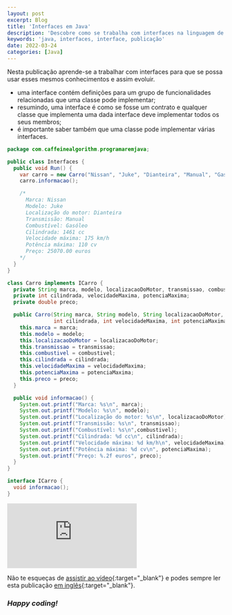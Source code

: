```yaml
---
layout: post
excerpt: Blog
title: 'Interfaces em Java'
description: 'Descobre como se trabalha com interfaces na linguagem de programação Java. Obtém respostas às tuas dúvidas com a teoria e os exemplos apresentados.'
keywords: 'java, interfaces, interface, publicação'
date: 2022-03-24
categories: [Java]
---
```


Nesta publicação aprende-se a trabalhar com interfaces para que se possa usar esses mesmos conhecimentos e assim evoluir.

- uma interface contém definições para um grupo de funcionalidades relacionadas que uma classe pode implementar;
- resumindo, uma interface é como se fosse um contrato e qualquer classe que implementa uma dada interface deve implementar todos os seus membros;
- é importante saber também que uma classe pode implementar várias interfaces.

```java
package com.caffeinealgorithm.programaremjava;

public class Interfaces {
  public void Run() {
    var carro = new Carro("Nissan", "Juke", "Dianteira", "Manual", "Gasóleo", 1461, 175, 110, 25070);
    carro.informacao();

    /*
      Marca: Nissan
      Modelo: Juke
      Localização do motor: Dianteira
      Transmissão: Manual
      Combustível: Gasóleo
      Cilindrada: 1461 cc
      Velocidade máxima: 175 km/h
      Potência máxima: 110 cv
      Preço: 25070.00 euros
    */
  }
}

class Carro implements ICarro {
  private String marca, modelo, localizacaoDoMotor, transmissao, combustivel;
  private int cilindrada, velocidadeMaxima, potenciaMaxima;
  private double preco;

  public Carro(String marca, String modelo, String localizacaoDoMotor, String transmissao, String combustivel,
               int cilindrada, int velocidadeMaxima, int potenciaMaxima, double preco) {
    this.marca = marca;
    this.modelo = modelo;
    this.localizacaoDoMotor = localizacaoDoMotor;
    this.transmissao = transmissao;
    this.combustivel = combustivel;
    this.cilindrada = cilindrada;
    this.velocidadeMaxima = velocidadeMaxima;
    this.potenciaMaxima = potenciaMaxima;
    this.preco = preco;
  }

  public void informacao() {
    System.out.printf("Marca: %s\n", marca);
    System.out.printf("Modelo: %s\n", modelo);
    System.out.printf("Localização do motor: %s\n", localizacaoDoMotor);
    System.out.printf("Transmissão: %s\n", transmissao);
    System.out.printf("Combustível: %s\n",combustivel);
    System.out.printf("Cilindrada: %d cc\n", cilindrada);
    System.out.printf("Velocidade máxima: %d km/h\n", velocidadeMaxima);
    System.out.printf("Potência máxima: %d cv\n", potenciaMaxima);
    System.out.printf("Preço: %.2f euros", preco);
  }
}

interface ICarro {
  void informacao();
}
```

<div class="video-container">
  <iframe src="https://www.youtube.com/embed/0I7MyvAkBK0" frameborder="0" allowfullscreen></iframe>
</div>

Não te esqueças de [assistir ao vídeo](https://youtu.be/0I7MyvAkBK0){:target="\_blank"} e podes sempre ler esta publicação [em inglês](https://nelsonsilvadev.com/blog/20220324/interfaces-in-java/){:target="\_blank"}.

### _Happy coding!_
